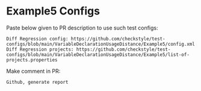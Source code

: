 # Example5 Configs
Paste below given to PR description to use such test configs:
```
Diff Regression config: https://github.com/checkstyle/test-configs/blob/main/VariableDeclarationUsageDistance/Example5/config.xml
Diff Regression projects: https://github.com/checkstyle/test-configs/blob/main/VariableDeclarationUsageDistance/Example5/list-of-projects.properties
```
Make comment in PR:
```
Github, generate report
```

